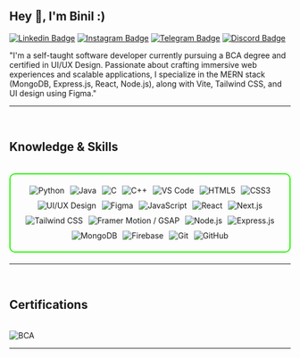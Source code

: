 ## Hey 👋, I'm Binil :)

[![Linkedin Badge](https://img.shields.io/badge/-LinkedIn-0e76a8?style=for-the-badge&logo=Linkedin&logoColor=white)](www.linkedin.com/in/33binilb) [![Instagram Badge](https://img.shields.io/badge/-Instagram-e4405f?style=for-the-badge&logo=Instagram&logoColor=white)](https://www.instagram.com/binill.b/) [![Telegram Badge](https://img.shields.io/badge/-Telegram-0088cc?style=for-the-badge&logo=Telegram&logoColor=white)](https://t.me/biniilll) [![Discord Badge](https://img.shields.io/badge/-Discord-5865F2?style=for-the-badge&logo=discord&logoColor=white)](https://discord.gg/RzrEySYe)


 "I'm a self-taught software developer currently pursuing a BCA degree and certified in UI/UX Design. Passionate about crafting immersive web experiences and scalable applications, I specialize in the MERN stack (MongoDB, Express.js, React, Node.js), along with Vite, Tailwind CSS, and UI design using Figma."


---
<br>

<h2 id="knowledge_skills" align=''> Knowledge & Skills </h2>

<br>

<div style="border: 2px solid #22F700; border-radius: 10px; padding: 20px; margin-bottom: 20px;">
  <div align="left" style="display: flex; flex-wrap: wrap; justify-content: center; gap: 10px;">
      <img src="https://img.shields.io/badge/Python-3776AB?style=for-the-badge&logo=python&logoColor=white" alt="Python" />
<img src="https://img.shields.io/badge/Java-007396?style=for-the-badge&logo=java&logoColor=white" alt="Java" />
<img src="https://img.shields.io/badge/C-00599C?style=for-the-badge&logo=c&logoColor=white" alt="C" />
<img src="https://img.shields.io/badge/C++-00599C?style=for-the-badge&logo=c%2B%2B&logoColor=white" alt="C++" />
<img src="https://img.shields.io/badge/VS_Code-007ACC?style=for-the-badge&logo=visual-studio-code&logoColor=white" alt="VS Code" />
<img src="https://img.shields.io/badge/HTML5-E34F26?style=for-the-badge&logo=html5&logoColor=white" alt="HTML5" />
<img src="https://img.shields.io/badge/CSS3-1572B6?style=for-the-badge&logo=css3&logoColor=white" alt="CSS3" />
<img src="https://img.shields.io/badge/UI/UX_Design-FF61F6?style=for-the-badge&logo=adobe&logoColor=white" alt="UI/UX Design" />
<img src="https://img.shields.io/badge/Figma-F24E1E?style=for-the-badge&logo=figma&logoColor=white" alt="Figma" />
<img src="https://img.shields.io/badge/JavaScript-F7DF1E?style=for-the-badge&logo=javascript&logoColor=black" alt="JavaScript" />
<img src="https://img.shields.io/badge/React-20232A?style=for-the-badge&logo=react&logoColor=61DAFB" alt="React" />
<img src="https://img.shields.io/badge/Next.js-000000?style=for-the-badge&logo=nextdotjs&logoColor=white" alt="Next.js" />
<img src="https://img.shields.io/badge/Tailwind_CSS-38B2AC?style=for-the-badge&logo=tailwind-css&logoColor=white" alt="Tailwind CSS" />
<img src="https://img.shields.io/badge/Framer_Motion/GSAP-FF0080?style=for-the-badge&logo=framer&logoColor=white" alt="Framer Motion / GSAP" />
<img src="https://img.shields.io/badge/Node.js-339933?style=for-the-badge&logo=nodedotjs&logoColor=white" alt="Node.js" />
<img src="https://img.shields.io/badge/Express.js-000000?style=for-the-badge&logo=express&logoColor=white" alt="Express.js" />
<img src="https://img.shields.io/badge/MongoDB-47A248?style=for-the-badge&logo=mongodb&logoColor=white" alt="MongoDB" />
<img src="https://img.shields.io/badge/Firebase-FFCA28?style=for-the-badge&logo=firebase&logoColor=black" alt="Firebase" />
<img src="https://img.shields.io/badge/Git-F05032?style=for-the-badge&logo=git&logoColor=white" alt="Git" />
<img src="https://img.shields.io/badge/GitHub-181717?style=for-the-badge&logo=github&logoColor=white" alt="GitHub" />



  </div>
</div>

---
<br>
<h2 id="Certifications" align=''> Certifications </h2>

<br>

<div>
<img <img src="https://img.shields.io/badge/BCA-Ui & Ux Design-blue?style=for-the-badge&color=000000" alt="BCA" />

</div>

---

